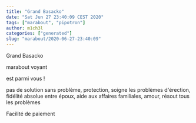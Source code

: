 ```yaml
---
title: "Grand Basacko"
date: "Sat Jun 27 23:40:09 CEST 2020"
tags: ["marabout", "pipotron"]
author: m1ch3l
categories: ["generated"]
slug: "marabout/2020-06-27-23:40:09"
---
```


Grand Basacko

marabout voyant

est parmi vous !

pas de solution sans problème, protection, soigne les problèmes d'érection, fidélité absolue entre époux, aide aux affaires familiales, amour, résout tous les problèmes

Facilité de paiement
